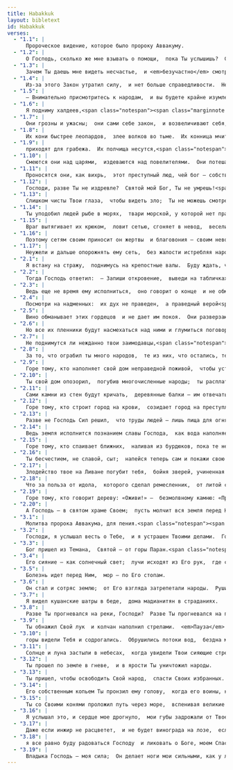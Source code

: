 ```yaml
---
title: Habakkuk
layout: bibletext
id: Habakkuk
verses:
  - "1.1": |
      Пророческое видение, которое было пророку Аввакуму.  
  - "1.2": |
      О Господь, сколько же мне взывать о помощи,  пока Ты услышишь?  Сколько кричать Тебе о насилии,  пока Ты спасешь?
  - "1.3": |
      Зачем Ты даешь мне видеть несчастье,  и <em>безучастно</em> смотришь на беду?  Передо мной — разрушение и насилие,  поднимаются рознь и разлад.
  - "1.4": |
      Из-за этого Закон утратил силу,  и нет больше справедливости.  Нечестивые взяли верх над праведными,  и порочным стал правый суд.
  - "1.5": |
      — Внимательно присмотритесь к народам,  и вы будете крайне изумлены,  потому что Я совершу в ваши дни такое,  чему бы вы никогда не поверили,  если бы вам рассказали об этом.
  - "1.6": |
      Я подниму халдеев,<span class="notespan"><span class="marginnote note" label="note-1"> То есть вавилонян; евр: «касдим».</span></span>  неистовый и свирепый народ,  который помчится по всей земле  отнимать чужие жилища.
  - "1.7": |
      Они грозны и ужасны;  они сами себе закон,  и возвеличивают себя, как хотят.
  - "1.8": |
      Их кони быстрее леопардов,  злее волков во тьме.  Их конница мчится во весь опор,  их всадники скачут издалека.  Они летят, как орел,  что бросается на добычу,
  - "1.9": |
      приходят для грабежа.  Их полчища несутся,<span class="notespan"><span class="marginnote note" label="note-2"> Смысл этого места в еврейском тексте неясен.</span></span> как знойный вихрь,  собирая пленников, как песок.
  - "1.10": |
      Смеются они над царями,  издеваются над повелителями.  Они потешаются над крепостями,  насыпают осадный вал и берут их.
  - "1.11": |
      Проносятся они, как вихрь,  этот преступный люд, чей бог — собственная сила.
  - "1.12": |
      Господи, разве Ты не издревле?  Святой мой Бог, Ты не умрешь!<span class="notespan"><span class="marginnote note" label="note-3"> Так по древней текстовой традиции. В нормативном еврейском тексте: «мы не умрем».        </span></span>  О Господи, Ты велел им исполнить приговор;  Скала, Ты назначил им карать.
  - "1.13": |
      Слишком чисты Твои глаза,  чтобы видеть зло;  Ты не можешь смотреть на беззаконие.  Почему же тогда Ты смотришь на вероломных,  молчишь, когда злые поглощают тех,  кто праведнее их?
  - "1.14": |
      Ты уподобил людей рыбе в морях,  твари морской, у которой нет правителя.
  - "1.15": |
      Враг вытягивает их крюком,  ловит сетью, сгоняет в невод,  веселится и торжествует.
  - "1.16": |
      Поэтому сетям своим приносит он жертвы  и благовония — своим неводам,  ведь благодаря им жирен его кусок  и роскошно его застолье.
  - "1.17": |
      Неужели и дальше опорожнять ему сеть,  без жалости истребляя народы?  
  - "2.1": |
      Я встану на стражу,  поднимусь на крепостные валы.  Буду ждать, что Он скажет,  и что мне отвечать по жалобе моей.<span class="notespan"><span class="marginnote note" label="note-4"> Или: «как отвечу, когда меня укорят»; или: «как ответит на мою жалобу».</span></span>
  - "2.2": |
      Тогда Господь ответил:  — Запиши откровение,  выведи на табличках,  чтобы его повсюду прочитал вестник.
  - "2.3": |
      Ведь еще не время ему исполниться,  оно говорит о конце  и не обманет.  Если покажется, что медлит — жди:  оно сбудется, не задержится.
  - "2.4": |
      Посмотри на надменных:  их дух не праведен,  а праведный верой<span class="notespan"><span class="marginnote note" label="note-5"> Или: «верностью».</span></span> жив будет.
  - "2.5": |
      Вино обманывает этих гордецов  и не дает им покоя.  Они разверзают пасть, как мир мертвых,<span class="notespan"><span class="marginnote note" label="note-6"> Евр: «шеол». Шеол — место, где пребывают души умерших.</span></span>  и, как смерть, они ненасытны.  Они покоряют себе все народы,  все племена подчиняют.
  - "2.6": |
      Но все их пленники будут насмехаться над ними и глумиться поговорками, говоря:  «Горе тому, кто копит чужое добро,  кто богатеет на взятом в долг!  Надолго ли это?»
  - "2.7": |
      Не поднимутся ли нежданно твои заимодавцы,<span class="notespan"><span class="marginnote note" label="note-7"> Или: «должники».</span></span>  не проснутся ли те, кто тебя трепетать заставит?  Ты станешь для них добычей.
  - "2.8": |
      За то, что ограбил ты много народов,  те из них, что остались, тебя ограбят,  потому что ты проливал кровь,  совершал насилие на земле,  в городах и над всеми их жителями.
  - "2.9": |
      Горе тому, кто наполняет свой дом неправедной поживой,  чтобы устроить свое гнездо на высоте  и избежать когтей несчастья!
  - "2.10": |
      Ты свой дом опозорил,  погубив многочисленные народы;  ты расплатишься за это жизнью.
  - "2.11": |
      Сами камни из стен будут кричать,  деревянные балки — им отвечать.
  - "2.12": |
      Горе тому, кто строит город на крови,  созидает город на преступлении.
  - "2.13": |
      Разве не Господь Сил решил,  что труды людей — лишь пища для огня,  что народы изнуряют себя напрасно?
  - "2.14": |
      Ведь земля исполнится познанием славы Господа,  как вода наполняет море.
  - "2.15": |
      Горе тому, кто спаивает ближних,  наливая из бурдюков, пока те не опьянеют,  чтобы после смотреть на их наготу.
  - "2.16": |
      Ты бесчестием, не славой, сыт;  напейся теперь сам и покажи свою наготу!<span class="notespan"><span class="marginnote note" label="note-8"> Так в нормативном еврейском тексте. В одном из древних рукописей еврейского текста и в некоторых древних переводах: «шатайся».        </span></span>  Чаша из правой руки Господней дойдет и до тебя,  и позор затмит твою славу.
  - "2.17": |
      Злодейство твое на Ливане погубит тебя,  бойня зверей, учиненная тобой, тебя же и ужаснет.  Ты проливал человеческую кровь,  совершал насилие на земле,  в городах и над всеми их жителями.
  - "2.18": |
      Что за польза от идола,  которого сделал ремесленник,  от литой статуи, что учит только лжи?  Верит мастер изделию своему,  а оно — лишь немой идол.
  - "2.19": |
      Горе тому, кто говорит дереву: «Оживи!» —  безмолвному камню: «Пробудись!»  Научит ли он?  И хотя он отделан золотом и серебром,  в нем нет дыхания.
  - "2.20": |
      А Господь — в святом храме Своем;  пусть молчит вся земля перед Ним.  
  - "3.1": |
      Молитва пророка Аввакума, для пения.<span class="notespan"><span class="marginnote note" label="note-9"> Букв.: «по шигионоту». Ныне неизвестный, вероятно, музыкальный термин Он, а также встречающийся ниже термин «села» (см. ст. 3 со сноской), говорят о том, что эта молитва использовалась во время религиозных собраний.</span></span>  
  - "3.2": |
      Господи, я услышал весть о Тебе,  и я устрашен Твоими делами.  Господи, возобнови их в наши дни,  яви их и в наши времена  и в гневе будь милостив.
  - "3.3": |
      Бог пришел из Темана,  Святой — от горы Паран.<span class="notespan"><span class="marginnote note" label="note-10"> Теман … Паран — это южные земли, через которые израильтяне проходили во времена исхода из Египта. Это те самые земли, где Господь являл Себя народу.</span></span>  <em>Пауза</em>  <span class="notespan"><span class="marginnote note" label="note-11"> Евр: «села». Точное значение этого термина (вероятно, музыкального) сегодня неизвестно. Он может быть знаком паузы, интерлюдии или повтора строки, а также призывом вступить определенному инструменту или призывом к собранию склониться на молитву. Также в ст. 9 и 13.        </span></span>  Небеса покрылись Его величием,  и наполнилась земля Его славой.
  - "3.4": |
      Его сияние — как солнечный свет;  лучи исходят из Его рук,  где скрыта Его сила.
  - "3.5": |
      Болезнь идет перед Ним,  мор — по Его стопам.
  - "3.6": |
      Он стал и сотряс землю;  от Его взгляда затрепетали народы.  Рушились вечные горы,  исчезали древние холмы,  но пути Его вечны.
  - "3.7": |
      Я видел кушанские шатры в беде,  дома мадианитян в страданиях.
  - "3.8": |
      Разве Ты прогневался на реки, Господи?  Разве Ты прогневался на потоки?  Разве Ты прогневался на море,  что воссел на Своих коней  и на Свои победоносные колесницы.
  - "3.9": |
      Ты обнажил Свой лук  и колчан наполнил стрелами.  <em>Пауза</em>  Ты рассек землю реками;
  - "3.10": |
      горы видели Тебя и содрогались.  Обрушились потоки вод,  бездна морская взревела  и подняла свои волны ввысь.
  - "3.11": |
      Солнце и луна застыли в небесах,  когда увидели Твои сияющие стрелы  и блеск Твоих сверкающих копий.
  - "3.12": |
      Ты прошел по земле в гневе,  и в ярости Ты уничтожил народы.
  - "3.13": |
      Ты пришел, чтобы освободить Свой народ,  спасти Своих избранных.  Ты сразил главу дома беззакония,  обнажив его с головы до пят.  <em>Пауза</em>
  - "3.14": |
      Его собственным копьем Ты пронзил ему голову,  когда его воины, как вихрь, ринулись, чтобы разбить нас.  Они торжествовали, словно те,  кто тайком обкрадывает бедняка.
  - "3.15": |
      Ты со Своими конями проложил путь через море,  вспенивая великие воды.
  - "3.16": |
      Я услышал это, и сердце мое дрогнуло,  мои губы задрожали от Твоего голоса,  мое тело ослабло,  и ноги подкосились.  Однако я буду терпеливо ждать  дня расплаты для наших завоевателей.
  - "3.17": |
      Даже если инжир не расцветет,  и не будет винограда на лозе,  если оливы не принесут плода,  и поля не дадут урожая,  если не останется овец в загоне  и волов — в стойлах,
  - "3.18": |
      я все равно буду радоваться Господу  и ликовать о Боге, моем Спасителе.
  - "3.19": |
      Владыка Господь — моя сила;  Он делает ноги мои сильными, как у лани,  и возводит меня на высоты.  Дирижеру хора. На струнных инструментах.  
---
```

